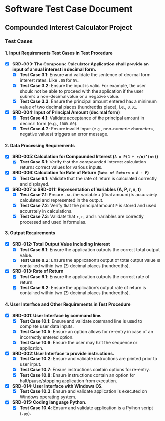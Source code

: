# Software Test Case Document  
## Compounded Interest Calculator Project  

### Test Cases  

#### 1. Input Requirements Test Cases  in Test Procedure

- [X] **SRD-003: The Compound Calculator Application shall provide an input of annual interest in decimal form.**  
  - [X] **Test Case 3.1**: Ensure and validate the sentence of decimal form interest rates. Like `.05` for `5%`.  
  - [X] **Test Case 3.2**: Ensure the input is valid. For example, the user should not be able to proceed with the application if the user submits a non-decimal value or a negative value.  
  - [X] **Test Case 3.3**: Ensure the principal amount entered has a minimum value of two decimal places (hundredths place), i.e., `0.01`.  

- [X] **SRD-004: Input of Principal Amount (decimal form)**  
  - [X] **Test Case 4.1**: Validate acceptance of the principal amount in decimal form (e.g., `1000.00`).  
  - [X] **Test Case 4.2**: Ensure invalid input (e.g., non-numeric characters, negative values) triggers an error message.  

#### 2. Data Processing Requirements  

- [X] **SRD-005: Calculation for Compounded Interest (`A = P(1 + r/n)^(nt)`)**  
  - [X] **Test Case 5.1**: Verify that the compounded interest calculation returns correct values for various inputs.  

- [X] **SRD-006: Calculation for Rate of Return (`Rate of Return = A - P`)**  
  - [X] **Test Case 6.1**: Validate that the rate of return is calculated correctly and displayed.  

- [X] **SRD-007 to SRD-011: Representation of Variables (A, P, r, n, t)**  
  - [X] **Test Case 7.1**: Ensure that the variable `A` (final amount) is accurately calculated and represented in the output.  
  - [X] **Test Case 7.2**: Verify that the principal amount `P` is stored and used accurately in calculations.  
  - [X] **Test Case 7.3**: Validate that `r`, `n`, and `t` variables are correctly processed and used in formulas.  

#### 3. Output Requirements  

- [X] **SRD-012: Total Output Value Including Interest**  
  - [X] **Test Case 8.1**: Ensure the application outputs the correct total output value.
  - [X] **Test Case 8.2**: Ensure the application’s output of total output value is contained within two (2) decimal places (hundredths).

- [X] **SRD-013: Rate of Return**  
  - [X] **Test Case 9.1**: Ensure the application outputs the correct rate of return.
  - [X] **Test Case 9.2**: Ensure the application’s output rate of return is contained within two (2) decimal places (hundredths).

#### 4. User Interface and Other Requirements in Test Procedure

- [X] **SRD-001: User Interface by command line.**  
  - [X] **Test Case 10.1**: Ensure and validate command line is used to complete user data inputs.  
  - [X] **Test Case 10.5**: Ensure an option allows for re-entry in case of an incorrectly entered option.  
  - [X] **Test Case 10.6**: Ensure the user may halt the sequence or application.  

- [X] **SRD-002: User Interface to provide instructions.**  
  - [X] **Test Case 10.2**: Ensure and validate instructions are printed prior to user input.  
  - [X] **Test Case 10.7**: Ensure instructions contain options for re-entry.  
  - [X] **Test Case 10.8**: Ensure instructions contain an option for halt/pause/stopping application from execution.  

- [X] **SRD-014: User Interface with Windows OS.**  
  - [X] **Test Case 10.3**: Ensure and validate application is executed on Windows operating system.  

- [X] **SRD-015: Coding language Python.**  
  - [X] **Test Case 10.4**: Ensure and validate application is a Python script (`.py`).  
